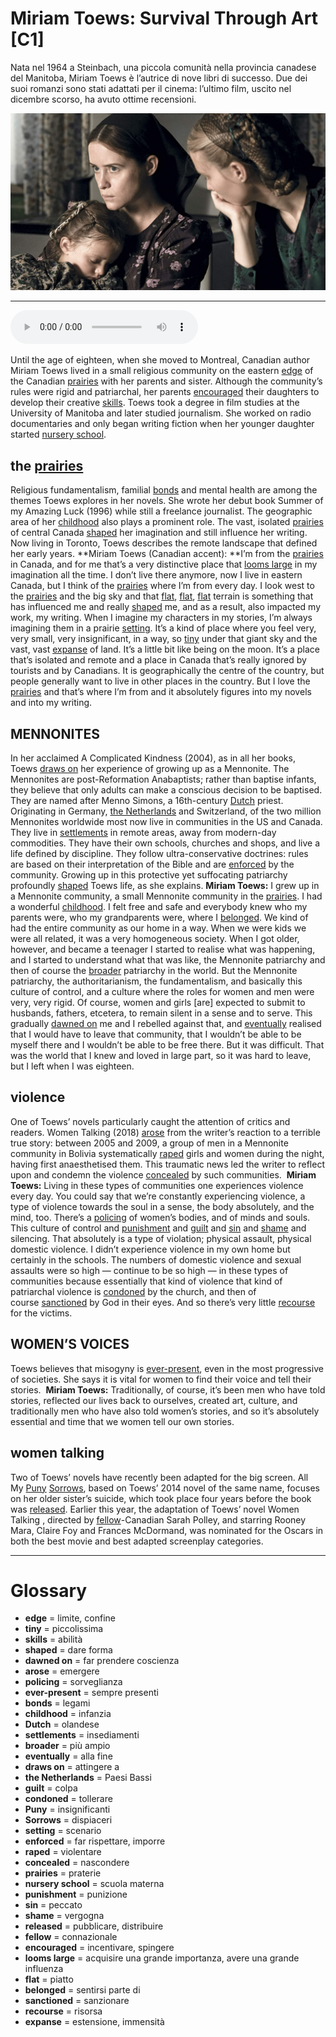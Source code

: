 # Miriam Toews: Survival Through Art   [C1]

Nata nel 1964 a Steinbach, una piccola comunità nella provincia canadese del Manitoba, Miriam Toews è l’autrice di nove libri di successo. Due dei suoi romanzi sono stati adattati per il cinema: l’ultimo film, uscito nel dicembre scorso, ha avuto ottime recensioni.

![](Miriam%20Toews%20Survival%20Through%20Art.jpg)

--------------

<div>
<audio controls autoplay>
    <source src="https://raw.githubusercontent.com/dartie/knowledge-base/main/English/SpeakUp/2023-03/Miriam%20Toews%20Survival%20Through%20Art.mp3" type="audio/mpeg">
</audio>
</div>


Until the age of eighteen, when she moved to Montreal, Canadian author Miriam Toews lived in a small religious community on the eastern [edge](## "limite, confine") of the Canadian [prairies](## "praterie") with her parents and sister. Although the community’s rules were rigid and patriarchal, her parents [encouraged](## "incentivare, spingere") their daughters to develop their creative [skills](## "abilità"). Toews took a degree in film studies at the University of Manitoba and later studied journalism. She worked on radio documentaries and only began writing fiction when her younger daughter started [nursery school](## "scuola materna"). 

## the [prairies](## "praterie")
Religious fundamentalism, familial [bonds](## "legami") and mental health are among the themes Toews explores in her novels. She wrote her debut book Summer of my Amazing Luck (1996) while still a freelance journalist. The geographic area of her [childhood](## "infanzia") also plays a prominent role. The vast, isolated [prairies](## "praterie") of central Canada [shaped](## "dare forma") her imagination and still influence her writing. Now living in Toronto, Toews describes the remote landscape that defined her early years.
**Miriam Toews (Canadian accent): **I’m from the [prairies](## "praterie") in Canada, and for me that’s a very distinctive place that [looms large](## "acquisire una grande importanza, avere una grande influenza") in my imagination all the time. I don’t live there anymore, now I live in eastern Canada, but I think of the [prairies](## "praterie") where I’m from every day. I look west to the [prairies](## "praterie") and the big sky and that [flat](## "piatto"), [flat](## "piatto"), [flat](## "piatto") terrain is something that has influenced me and really [shaped](## "dare forma") me, and as a result, also impacted my work, my writing. When I imagine my characters in my stories, I’m always imagining them in a prairie [setting](## "scenario"). It’s a kind of place where you feel very, very small, very insignificant, in a way, so [tiny](## "piccolissima") under that giant sky and the vast, vast [expanse](## "estensione, immensità") of land. It’s a little bit like being on the moon. It’s a place that’s isolated and remote and a place in Canada that’s really ignored by tourists and by Canadians. It is geographically the centre of the country, but people generally want to live in other places in the country. But I love the [prairies](## "praterie") and that’s where I’m from and it absolutely figures into my novels and into my writing.

## MENNONITES
In her acclaimed A Complicated Kindness (2004), as in all her books, Toews [draws on](## "attingere a") her experience of growing up as a Mennonite. The Mennonites are post-Reformation Anabaptists; rather than baptise infants, they believe that only adults can make a conscious decision to be baptised. They are named after Menno Simons, a 16th-century [Dutch](## "olandese") priest. Originating in Germany, [the Netherlands](## "Paesi Bassi") and Switzerland, of the two million Mennonites worldwide most now live in communities in the US and Canada. They live in [settlements](## "insediamenti") in remote areas, away from modern-day commodities. They have their own schools, churches and shops, and live a life defined by discipline. They follow ultra-conservative doctrines: rules are based on their interpretation of the Bible and are [enforced](## "far rispettare, imporre") by the community. Growing up in this protective yet suffocating patriarchy profoundly [shaped](## "dare forma") Toews life, as she explains.
**Miriam Toews:** I grew up in a Mennonite community, a small Mennonite community in the [prairies](## "praterie"). I had a wonderful [childhood](## "infanzia"). I felt free and safe and everybody knew who my parents were, who my grandparents were, where I [belonged](## "sentirsi parte di"). We kind of had the entire community as our home in a way. When we were kids we were all related, it was a very homogeneous society. When I got older, however, and became a teenager I started to realise what was happening, and I started to understand what that was like, the Mennonite patriarchy and then of course the [broader](## "più ampio") patriarchy in the world. But the Mennonite patriarchy, the authoritarianism, the fundamentalism, and basically this culture of control, and a culture where the roles for women and men were very, very rigid. Of course, women and girls [are] expected to submit to husbands, fathers, etcetera, to remain silent in a sense and to serve. This gradually [dawned on](## "far prendere coscienza") me and I rebelled against that, and [eventually](## "alla fine") realised that I would have to leave that community, that I wouldn’t be able to be myself there and I wouldn’t be able to be free there. But it was difficult. That was the world that I knew and loved in large part, so it was hard to leave, but I left when I was eighteen. 

## violence
One of Toews’ novels particularly caught the attention of critics and readers. Women Talking (2018) [arose](## "emergere") from the writer’s reaction to a terrible true story: between 2005 and 2009, a group of men in a Mennonite community in Bolivia systematically [raped](## "violentare") girls and women during the night, having first anaesthetised them. This traumatic news led the writer to reflect upon and condemn the violence [concealed](## "nascondere") by such communities. 
**Miriam Toews:** Living in these types of communities one experiences violence every day. You could say that we’re constantly experiencing violence, a type of violence towards the soul in a sense, the body absolutely, and the mind, too. There’s a [policing](## "sorveglianza") of women’s bodies, and of minds and souls. This culture of control and [punishment](## "punizione") and [guilt](## "colpa") and [sin](## "peccato") and [shame](## "vergogna") and silencing. That absolutely is a type of violation; physical assault, physical domestic violence. I didn’t experience violence in my own home but certainly in the schools. The numbers of domestic violence and sexual assaults were so high — continue to be so high — in these types of communities because essentially that kind of violence that kind of patriarchal violence is [condoned](## "tollerare") by the church, and then of course [sanctioned](## "sanzionare") by God in their eyes. And so there’s very little [recourse](## "risorsa") for the victims.

## WOMEN’S VOICES
Toews believes that misogyny is [ever-present](## "sempre presenti"), even in the most progressive of societies. She says it is vital for women to find their voice and tell their stories. 
**Miriam Toews:** Traditionally, of course, it’s been men who have told stories, reflected our lives back to ourselves, created art, culture, and traditionally men who have also told women’s stories, and so it’s absolutely essential and time that we women tell our own stories.

## women talking 
Two of Toews’ novels have recently been adapted for the big screen. All My [Puny](## "insignificanti") [Sorrows](## "dispiaceri"), based on Toews’ 2014 novel of the same name, focuses on her older sister’s suicide, which took place four years before the book was [released](## "pubblicare, distribuire"). Earlier this year, the adaptation of Toews’ novel Women Talking , directed by [fellow](## "connazionale")-Canadian Sarah Polley, and starring Rooney Mara, Claire Foy and Frances McDormand, was nominated for the Oscars in both the best movie and best adapted screenplay categories. 
 

--------------

<div style = "display:block; clear:both; page-break-after:always;"></div>

# Glossary
* **edge** = limite, confine
* **tiny** = piccolissima
* **skills** = abilità
* **shaped** = dare forma
* **dawned on** = far prendere coscienza
* **arose** = emergere
* **policing** = sorveglianza
* **ever-present** = sempre presenti
* **bonds** = legami
* **childhood** = infanzia
* **Dutch** = olandese
* **settlements** = insediamenti
* **broader** = più ampio
* **eventually** = alla fine
* **draws on** = attingere a
* **the Netherlands** = Paesi Bassi
* **guilt** = colpa
* **condoned** = tollerare
* **Puny** = insignificanti
* **Sorrows** = dispiaceri
* **setting** = scenario
* **enforced** = far rispettare, imporre
* **raped** = violentare
* **concealed** = nascondere
* **prairies** = praterie
* **nursery school** = scuola materna
* **punishment** = punizione
* **sin** = peccato
* **shame** = vergogna
* **released** = pubblicare, distribuire
* **fellow** = connazionale
* **encouraged** = incentivare, spingere
* **looms large** = acquisire una grande importanza, avere una grande influenza
* **flat** = piatto
* **belonged** = sentirsi parte di
* **sanctioned** = sanzionare
* **recourse** = risorsa
* **expanse** = estensione, immensità
